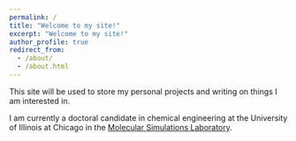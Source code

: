 ```yaml
---
permalink: /
title: "Welcome to my site!"
excerpt: "Welcome to my site!"
author_profile: true
redirect_from:
  - /about/
  - /about.html
---
```


This site will be used to store my personal projects and writing on things I am interested in.

I am currently a doctoral candidate in chemical engineering at the University of Illinois at Chicago in the [Molecular Simulations Laboratory](https://tranzabi.people.uic.edu).
